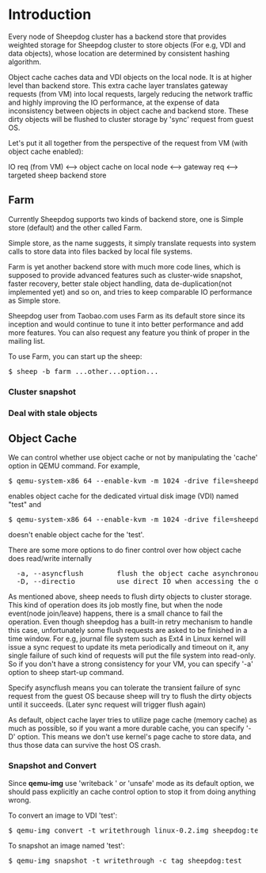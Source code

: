 # Introduction
Every node of Sheepdog cluster has a backend store that provides weighted storage for Sheepdog cluster to store objects (For e.g, VDI and data objects), whose location are determined by consistent hashing algorithm.

Object cache caches data and VDI objects on the local node. It is at higher level than backend store. This extra cache layer translates gateway requests (from VM) into local requests, largely reducing the network traffic and highly improving the IO performance, at the expense of data inconsistency between objects in object cache and backend store. These dirty objects will be flushed to cluster storage by 'sync' request from guest OS.

Let's put it all together from the perspective of the request from VM (with object cache enabled):

IO req (from VM) <--> object cache on local node <--> gateway req <--> targeted sheep backend store

## Farm
Currently Sheepdog supports two kinds of backend store, one is Simple store (default) and the other called Farm.

Simple store, as the name suggests, it simply translate requests into system calls to store data into files backed by local file systems.

Farm is yet another backend store with much more code lines, which is supposed to provide advanced features such as cluster-wide snapshot, faster recovery, better stale object handling, data de-duplication(not implemented yet) and so on, and tries to keep comparable IO performance as Simple store.

Sheepdog user from Taobao.com uses Farm as its default store since its inception and would continue to tune it into better performance and add more features. You can also request any feature you think of proper in the mailing list.

To use Farm, you can start up the sheep:
<pre>
$ sheep -b farm ...other...option...
</pre>

### Cluster snapshot

### Deal with stale objects

## Object Cache
We can control whether use object cache or not by manipulating the 'cache' option in QEMU command. For example,
<pre>
$ qemu-system-x86_64 --enable-kvm -m 1024 -drive file=sheepdog:test,cache=writeback
</pre>
enables object cache for the dedicated virtual disk image (VDI) named "test" and
<pre>
$ qemu-system-x86_64 --enable-kvm -m 1024 -drive file=sheepdog:test
</pre>
doesn't enable object cache for the 'test'.

There are some more options to do finer control over how object cache does read/write internally
<pre>
  -a, --asyncflush        flush the object cache asynchronously
  -D, --directio          use direct IO when accessing the object from object cache
</pre>

As mentioned above, sheep needs to flush dirty objects to cluster storage. This kind of operation does its job mostly fine, but when the node event(node join/leave) happens, there is a small chance to fail the operation. Even though sheepdog has a built-in retry mechanism to handle this case, unfortunately some flush requests are asked to be finished in a time window. For e.g, journal file system such as Ext4 in Linux kernel will issue a sync request to update its meta periodically and timeout on it, any single failure of such kind of requests will put the file system into read-only. So if you don't have a strong consistency for your VM, you can specify '-a' option to sheep start-up command.

Specify asyncflush means you can tolerate the transient failure of sync request from the guest OS because sheep will try to flush the dirty objects until it succeeds. (Later sync request will trigger flush again)

As default, object cache layer tries to utilize page cache (memory cache) as much as possible, so if you want a more durable cache, you can specify '-D' option. This means we don't use kernel's page cache to store data, and thus those data can survive the host OS crash.

### Snapshot and Convert
Since **qemu-img** use 'writeback ' or 'unsafe' mode as its default option, we should pass explicitly an cache control option to stop it from doing anything wrong.

To convert an image to VDI 'test':
<pre>
$ qemu-img convert -t writethrough linux-0.2.img sheepdog:test
</pre>

To snapshot an image named 'test':
<pre>
$ qemu-img snapshot -t writethrough -c tag sheepdog:test
</pre>